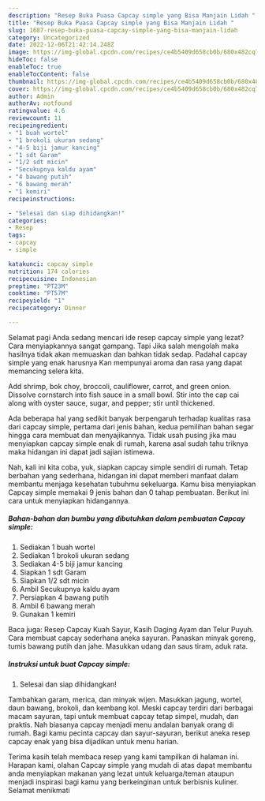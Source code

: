 ```yaml
---
description: "Resep Buka Puasa Capcay simple yang Bisa Manjain Lidah "
title: "Resep Buka Puasa Capcay simple yang Bisa Manjain Lidah "
slug: 1687-resep-buka-puasa-capcay-simple-yang-bisa-manjain-lidah
category: Uncategorized
date: 2022-12-06T21:42:14.248Z
image: https://img-global.cpcdn.com/recipes/ce4b5409d658cb0b/680x482cq70/capcay-simple-foto-resep-utama.jpg
hideToc: false
enableToc: true
enableTocContent: false
thumbnail: https://img-global.cpcdn.com/recipes/ce4b5409d658cb0b/680x482cq70/capcay-simple-foto-resep-utama.jpg
cover: https://img-global.cpcdn.com/recipes/ce4b5409d658cb0b/680x482cq70/capcay-simple-foto-resep-utama.jpg
author: Admin
authorAv: notfound
ratingvalue: 4.6
reviewcount: 11
recipeingredient:
- "1 buah wortel"
- "1 brokoli ukuran sedang"
- "4-5 biji jamur kancing"
- "1 sdt Garam"
- "1/2 sdt micin"
- "Secukupnya kaldu ayam"
- "4 bawang putih"
- "6 bawang merah"
- "1 kemiri"
recipeinstructions:

- "Selesai dan siap dihidangkan!"
categories:
- Resep
tags:
- capcay
- simple

katakunci: capcay simple 
nutrition: 174 calories
recipecuisine: Indonesian
preptime: "PT23M"
cooktime: "PT57M"
recipeyield: "1"
recipecategory: Dinner

---
```



Selamat pagi Anda sedang mencari ide resep capcay simple yang lezat? Cara menyiapkannya sangat gampang. Tapi Jika salah mengolah maka hasilnya tidak akan memuaskan dan bahkan tidak sedap. Padahal capcay simple yang enak harusnya Kan mempunyai aroma dan rasa yang dapat memancing selera kita.


Add shrimp, bok choy, broccoli, cauliflower, carrot, and green onion. Dissolve cornstarch into fish sauce in a small bowl. Stir into the cap cai along with oyster sauce, sugar, and pepper; stir until thickened.

Ada beberapa hal yang sedikit banyak berpengaruh terhadap kualitas rasa dari capcay simple, pertama dari jenis bahan, kedua pemilihan bahan segar hingga cara membuat dan menyajikannya. Tidak usah pusing jika mau menyiapkan capcay simple enak di rumah, karena asal sudah tahu triknya maka hidangan ini dapat jadi sajian istimewa.


Nah, kali ini kita coba, yuk, siapkan capcay simple sendiri di rumah. Tetap berbahan yang sederhana, hidangan ini dapat memberi manfaat dalam membantu menjaga kesehatan tubuhmu sekeluarga. Kamu bisa menyiapkan Capcay simple memakai 9 jenis bahan dan 0 tahap pembuatan. Berikut ini cara untuk menyiapkan hidangannya.

<!--inarticleads1-->

##### Bahan-bahan dan bumbu yang dibutuhkan dalam pembuatan Capcay simple:

1. Sediakan 1 buah wortel
1. Sediakan 1 brokoli ukuran sedang
1. Sediakan 4-5 biji jamur kancing
1. Siapkan 1 sdt Garam
1. Siapkan 1/2 sdt micin
1. Ambil Secukupnya kaldu ayam
1. Persiapkan 4 bawang putih
1. Ambil 6 bawang merah
1. Gunakan 1 kemiri


Baca juga: Resep Capcay Kuah Sayur, Kasih Daging Ayam dan Telur Puyuh. Cara membuat capcay sederhana aneka sayuran. Panaskan minyak goreng, tumis bawang putih dan jahe. Masukkan udang dan saus tiram, aduk rata. 

<!--inarticleads2-->

##### Instruksi untuk buat Capcay simple:


1. Selesai dan siap dihidangkan!

Tambahkan garam, merica, dan minyak wijen. Masukkan jagung, wortel, daun bawang, brokoli, dan kembang kol. Meski capcay terdiri dari berbagai macam sayuran, tapi untuk membuat capcay tetap simpel, mudah, dan praktis. Nah biasanya capcay menjadi menu andalan banyak orang di rumah. Bagi kamu pecinta capcay dan sayur-sayuran, berikut aneka resep capcay enak yang bisa dijadikan untuk menu harian. 

Terima kasih telah membaca resep yang kami tampilkan di halaman ini. Harapan kami, olahan Capcay simple yang mudah di atas dapat membantu anda menyiapkan makanan yang lezat untuk keluarga/teman ataupun menjadi inspirasi bagi kamu yang berkeinginan untuk berbisnis kuliner. Selamat menikmati
